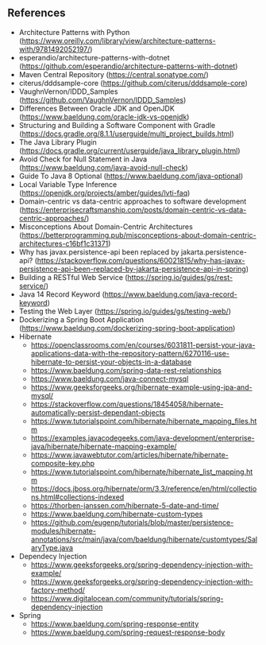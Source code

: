 ## References

- Architecture Patterns with Python (https://www.oreilly.com/library/view/architecture-patterns-with/9781492052197/)
- esperandio/architecture-patterns-with-dotnet (https://github.com/esperandio/architecture-patterns-with-dotnet)
- Maven Central Repository (https://central.sonatype.com/)
- citerus/dddsample-core (https://github.com/citerus/dddsample-core)
- VaughnVernon/IDDD_Samples (https://github.com/VaughnVernon/IDDD_Samples)
- Differences Between Oracle JDK and OpenJDK (https://www.baeldung.com/oracle-jdk-vs-openjdk)
- Structuring and Building a Software Component with Gradle (https://docs.gradle.org/8.1.1/userguide/multi_project_builds.html)
- The Java Library Plugin (https://docs.gradle.org/current/userguide/java_library_plugin.html)
- Avoid Check for Null Statement in Java (https://www.baeldung.com/java-avoid-null-check)
- Guide To Java 8 Optional (https://www.baeldung.com/java-optional)
- Local Variable Type Inference (https://openjdk.org/projects/amber/guides/lvti-faq)
- Domain-centric vs data-centric approaches to software development (https://enterprisecraftsmanship.com/posts/domain-centric-vs-data-centric-approaches/)
- Misconceptions About Domain-Centric Architectures (https://betterprogramming.pub/misconceptions-about-domain-centric-architectures-c16bf1c31371)
- Why has javax.persistence-api been replaced by jakarta.persistence-api? (https://stackoverflow.com/questions/60021815/why-has-javax-persistence-api-been-replaced-by-jakarta-persistence-api-in-spring)
- Building a RESTful Web Service (https://spring.io/guides/gs/rest-service/)
- Java 14 Record Keyword (https://www.baeldung.com/java-record-keyword)
- Testing the Web Layer (https://spring.io/guides/gs/testing-web/)
- Dockerizing a Spring Boot Application (https://www.baeldung.com/dockerizing-spring-boot-application)
- Hibernate
    - https://openclassrooms.com/en/courses/6031811-persist-your-java-applications-data-with-the-repository-pattern/6270116-use-hibernate-to-persist-your-objects-in-a-database
    - https://www.baeldung.com/spring-data-rest-relationships
    - https://www.baeldung.com/java-connect-mysql
    - https://www.geeksforgeeks.org/hibernate-example-using-jpa-and-mysql/
    - https://stackoverflow.com/questions/18454058/hibernate-automatically-persist-dependant-objects
    - https://www.tutorialspoint.com/hibernate/hibernate_mapping_files.htm
    - https://examples.javacodegeeks.com/java-development/enterprise-java/hibernate/hibernate-mapping-example/
    - https://www.javawebtutor.com/articles/hibernate/hibernate-composite-key.php
    - https://www.tutorialspoint.com/hibernate/hibernate_list_mapping.htm
    - https://docs.jboss.org/hibernate/orm/3.3/reference/en/html/collections.html#collections-indexed
    - https://thorben-janssen.com/hibernate-5-date-and-time/
    - https://www.baeldung.com/hibernate-custom-types
    - https://github.com/eugenp/tutorials/blob/master/persistence-modules/hibernate-annotations/src/main/java/com/baeldung/hibernate/customtypes/SalaryType.java
- Dependecy Injection
    - https://www.geeksforgeeks.org/spring-dependency-injection-with-example/
    - https://www.geeksforgeeks.org/spring-dependency-injection-with-factory-method/
    - https://www.digitalocean.com/community/tutorials/spring-dependency-injection
- Spring
    - https://www.baeldung.com/spring-response-entity
    - https://www.baeldung.com/spring-request-response-body